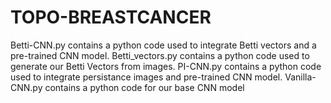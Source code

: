 # TOPO-BREASTCANCER

Betti-CNN.py contains a python code used to integrate Betti vectors and a pre-trained CNN model.
Betti_vectors.py contains a python code used to generate our Betti Vectors from images.
PI-CNN.py contains a python code used to integrate persistance images and pre-trained CNN model.
Vanilla-CNN.py contains a python code for our base CNN model
